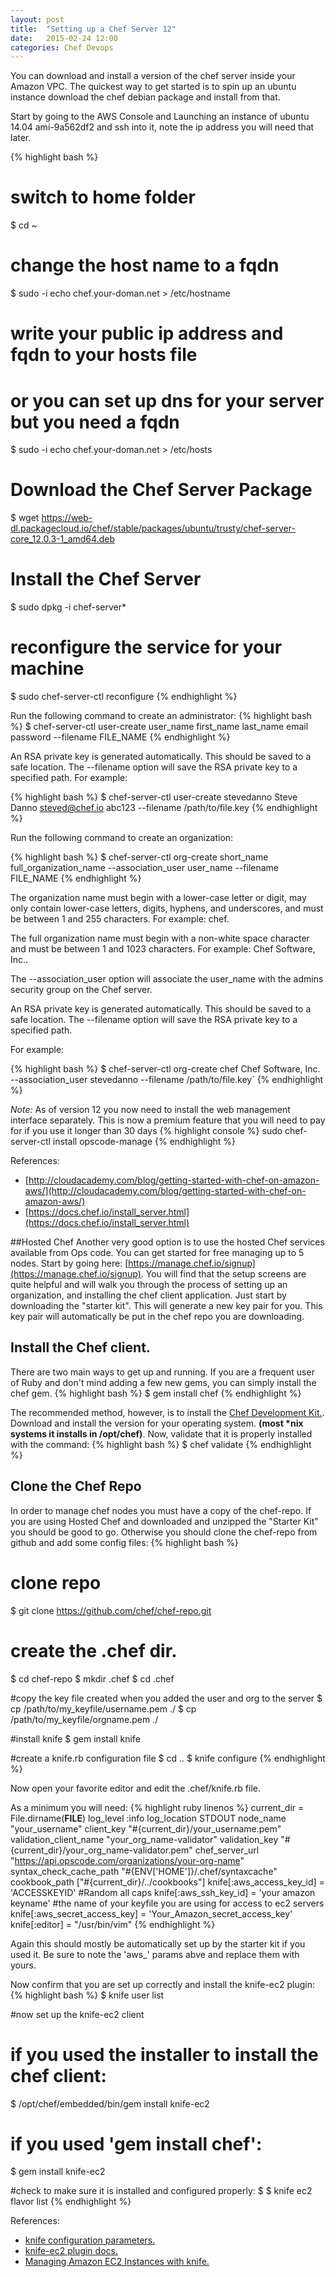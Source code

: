 ```yaml
---
layout: post
title:  "Setting up a Chef Server 12"
date:   2015-02-24 12:00
categories: Chef Devops
---
```



You can download and install a version of the  chef server inside your Amazon VPC.  The quickest way to get
started is to spin up an ubuntu instance download the chef debian package and install from that.

Start by going to the AWS Console and Launching an instance of ubuntu 14.04 ami-9a562df2 and ssh into it, note the ip
address you will need that later.


{% highlight bash %}
# switch to home folder
$ cd ~
# change the host name to a fqdn
$ sudo -i echo chef.your-doman.net > /etc/hostname


# write your public ip address and fqdn to your hosts file
# or you can set up dns for your server but you need a fqdn
$ sudo -i echo <your public ip> chef.your-doman.net > /etc/hosts


# Download the Chef Server Package
$ wget https://web-dl.packagecloud.io/chef/stable/packages/ubuntu/trusty/chef-server-core_12.0.3-1_amd64.deb

# Install the Chef Server
$ sudo dpkg -i chef-server*

# reconfigure the service for your machine
$ sudo chef-server-ctl reconfigure
{% endhighlight %}



Run the following command to create an administrator:
{% highlight bash %}
$ chef-server-ctl user-create user_name first_name last_name email password --filename FILE_NAME
{% endhighlight %}

An RSA private key is generated automatically. This should be saved to a safe location. The --filename option will save the RSA private key to a specified path.
For example:

{% highlight bash %}
$ chef-server-ctl user-create stevedanno Steve Danno steved@chef.io abc123 --filename /path/to/file.key
{% endhighlight %}

Run the following command to create an organization:

{% highlight bash %}
$ chef-server-ctl org-create short_name full_organization_name --association_user user_name --filename FILE_NAME
{% endhighlight %}

The organization name must begin with a lower-case letter or digit, may only contain lower-case letters, digits, hyphens, and underscores, and must be between 1 and 255 characters. For example: chef.

The full organization name must begin with a non-white space character and must be between 1 and 1023 characters. For example: Chef Software, Inc..

The --association_user option will associate the user_name with the admins security group on the Chef server.

An RSA private key is generated automatically. This should be saved to a safe location. The --filename option will save the RSA private key to a specified path.

For example:

{% highlight bash %}
$ chef-server-ctl org-create chef Chef Software, Inc. --association_user stevedanno --filename /path/to/file.key`
{% endhighlight %}

*Note:* As of version 12 you now need to install the web management interface separately. This is  now a premium feature
that you will need to pay for if you use it longer than 30 days
{% highlight console %}
sudo chef-server-ctl install opscode-manage
{% endhighlight %}

References:

 * [http://cloudacademy.com/blog/getting-started-with-chef-on-amazon-aws/](http://cloudacademy.com/blog/getting-started-with-chef-on-amazon-aws/)
 * [https://docs.chef.io/install_server.html](https://docs.chef.io/install_server.html)

##Hosted Chef
Another very good option is to use the hosted Chef services available from Ops code.  You can get started for free
managing up to 5 nodes.  Start by going here: [https://manage.chef.io/signup](https://manage.chef.io/signup).
You will find that the setup screens are quite helpful and will walk you through the process of setting up an
organization, and installing the chef client application. Just start by downloading the "starter kit".  This will
generate a new key pair for you. This key pair will automatically be put in the chef repo you are downloading.

## Install the Chef client.
There are two main ways to get up and running.  If you are a frequent user of Ruby and don't mind adding a few new gems,
you can simply install the chef gem.
{% highlight bash %}
$ gem install chef
{% endhighlight %}

The recommended method, however, is to install the [Chef Development Kit.](http://downloads.chef.io/chef-dk/).
Download and install the version for your operating system. __(most *nix systems it installs in /opt/chef)__.
Now, validate that it is properly installed with the command:
{% highlight bash %}
$ chef validate
{% endhighlight %}

## Clone the Chef Repo
In order to manage chef nodes you must have a copy of the chef-repo.  If you are using Hosted Chef and downloaded and
unzipped the "Starter Kit" you should be good to go.  Otherwise you should clone the chef-repo from github and add some
config files:
{% highlight bash %}
# clone repo
$ git clone https://github.com/chef/chef-repo.git

# create the .chef dir.
$ cd chef-repo
$ mkdir .chef
$ cd .chef

#copy the key file created when you added the user and org to the server
$ cp /path/to/my_keyfile/username.pem ./
$ cp /path/to/my_keyfile/orgname.pem ./

#install knife
$ gem install knife

#create a knife.rb configuration file
$ cd ..
$ knife configure
{% endhighlight %}

Now open your favorite editor and edit the .chef/knife.rb file.

As a minimum you will need:
{% highlight ruby linenos %}
current_dir = File.dirname(__FILE__)
log_level                :info
log_location             STDOUT
node_name                "your_username"
client_key               "#{current_dir}/your_username.pem"
validation_client_name   "your_org_name-validator"
validation_key           "#{current_dir}/your_org_name-validator.pem"
chef_server_url          "https://api.opscode.com/organizations/your-org-name"
syntax_check_cache_path  "#{ENV['HOME']}/.chef/syntaxcache"
cookbook_path            ["#{current_dir}/../cookbooks"]
knife[:aws_access_key_id] = 'ACCESSKEYID' #Random all caps
knife[:aws_ssh_key_id] = 'your amazon keyname' #the name of your keyfile you are using for access to ec2 servers
knife[:aws_secret_access_key] = 'Your_Amazon_secret_access_key'
knife[:editor] = "/usr/bin/vim"
{% endhighlight %}

Again this should mostly be automatically set up by the starter kit if you used it.
Be sure to note the 'aws_' params abve and replace them with yours.

Now confirm that you are set up correctly and install the knife-ec2 plugin:
{% highlight bash %}
$ knife user list

#now set up the knife-ec2 client
# if you used the installer to install the chef client:
$ /opt/chef/embedded/bin/gem install knife-ec2

# if you used 'gem install chef':
$ gem install knife-ec2

#check to make sure it is installed and configured properly:
$ $ knife ec2 flavor list
{% endhighlight %}

References:

* [knife configuration parameters.](https://docs.chef.io/config_rb_knife.html)
* [knife-ec2 plugin docs.](https://docs.chef.io/plugin_knife_ec2.html)
* [Managing Amazon EC2 Instances with knife.](http://www.agileweboperations.com/amazon-ec2-instances-with-opscode-chef-using-knife)


